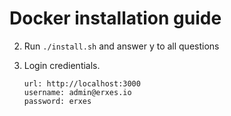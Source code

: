 # Docker installation guide

2. Run ```./install.sh``` and answer y to all questions

3. Login credientials.

   ```
   url: http://localhost:3000
   username: admin@erxes.io
   password: erxes
   ```